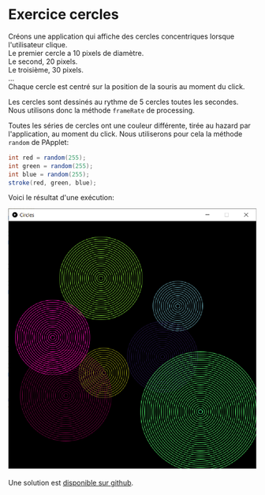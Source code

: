 # Exercice cercles #
Créons une application qui affiche des cercles concentriques
lorsque l'utilisateur clique.\
Le premier cercle a 10 pixels de diamètre.\
Le second, 20 pixels.\
Le troisième, 30 pixels.\
...\
Chaque cercle est centré sur la position de la souris au moment du click.

Les cercles sont dessinés au rythme de 5 cercles toutes les secondes.
Nous utilisons donc la méthode `frameRate` de processing.

Toutes les séries de cercles ont une couleur différente,
tirée au hazard par l'application, au moment du click.
Nous utiliserons pour cela la méthode `random` de PApplet:
```java
int red = random(255);
int green = random(255);
int blue = random(255);
stroke(red, green, blue);
```

Voici le résultat d'une exécution:

![résultat](https://github.com/jedepaepe/java-4118/blob/master/lesson-09-intellij/circles/circles.png?raw=true)

Une solution est [disponible sur github](https://github.com/jedepaepe/java-4118/blob/master/lesson-09-intellij/circles/src/Circles.java).